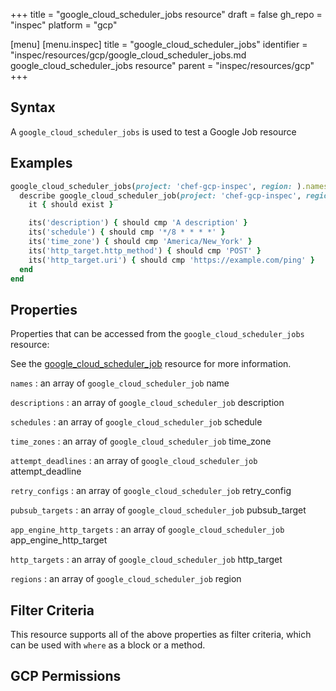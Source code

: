 +++
title = "google_cloud_scheduler_jobs resource"
draft = false
gh_repo = "inspec"
platform = "gcp"

[menu]
  [menu.inspec]
    title = "google_cloud_scheduler_jobs"
    identifier = "inspec/resources/gcp/google_cloud_scheduler_jobs.md google_cloud_scheduler_jobs resource"
    parent = "inspec/resources/gcp"
+++

## Syntax

A `google_cloud_scheduler_jobs` is used to test a Google Job resource

## Examples

```ruby
google_cloud_scheduler_jobs(project: 'chef-gcp-inspec', region: ).names.each do |name|
  describe google_cloud_scheduler_job(project: 'chef-gcp-inspec', region: us-central1, name: name) do
    it { should exist }

    its('description') { should cmp 'A description' }
    its('schedule') { should cmp '*/8 * * * *' }
    its('time_zone') { should cmp 'America/New_York' }
    its('http_target.http_method') { should cmp 'POST' }
    its('http_target.uri') { should cmp 'https://example.com/ping' }
  end
end
```

## Properties

Properties that can be accessed from the `google_cloud_scheduler_jobs` resource:

See the [google_cloud_scheduler_job](/inspec/resources/google_cloud_scheduler_job/#properties) resource for more information.

`names`
: an array of `google_cloud_scheduler_job` name

`descriptions`
: an array of `google_cloud_scheduler_job` description

`schedules`
: an array of `google_cloud_scheduler_job` schedule

`time_zones`
: an array of `google_cloud_scheduler_job` time_zone

`attempt_deadlines`
: an array of `google_cloud_scheduler_job` attempt_deadline

`retry_configs`
: an array of `google_cloud_scheduler_job` retry_config

`pubsub_targets`
: an array of `google_cloud_scheduler_job` pubsub_target

`app_engine_http_targets`
: an array of `google_cloud_scheduler_job` app_engine_http_target

`http_targets`
: an array of `google_cloud_scheduler_job` http_target

`regions`
: an array of `google_cloud_scheduler_job` region

## Filter Criteria

This resource supports all of the above properties as filter criteria, which can be used
with `where` as a block or a method.

## GCP Permissions
